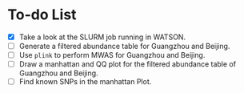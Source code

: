 # To-do List

- [X] Take a look at the SLURM job running in WATSON.
- [ ] Generate a filtered abundance table for Guangzhou and Beijing.
- [ ] Use `plink` to perform MWAS for Guangzhou and Beijing.
- [ ] Draw a manhattan and QQ plot for the filtered abundance table of Guangzhou and Beijing.
- [ ] Find known SNPs in the manhattan Plot.
